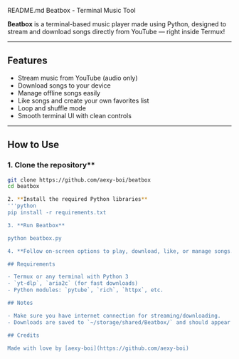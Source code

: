 README.md
Beatbox - Terminal Music Tool

**Beatbox** is a terminal-based music player made using Python, designed to stream and download songs directly from YouTube — right inside Termux!
___

## Features

- Stream music from YouTube (audio only)
- Download songs to your device
- Manage offline songs easily
- Like songs and create your own favorites list
- Loop and shuffle mode
- Smooth terminal UI with clean controls
___

## How to Use

### 1. Clone the repository**
```bash
git clone https://github.com/aexy-boi/beatbox
cd beatbox

2. **Install the required Python libraries**
'''python
pip install -r requirements.txt

3. **Run Beatbox**

python beatbox.py

4. **Follow on-screen options to play, download, like, or manage songs.**

## Requirements

- Termux or any terminal with Python 3
- `yt-dlp`, `aria2c` (for fast downloads)
- Python modules: `pytube`, `rich`, `httpx`, etc.

## Notes

- Make sure you have internet connection for streaming/downloading.
- Downloads are saved to `~/storage/shared/Beatbox/` and should appear in your gallery.

## Credits

Made with love by [aexy-boi](https://github.com/aexy-boi)
